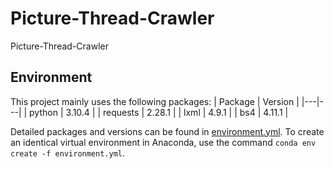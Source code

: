 # Picture-Thread-Crawler
 Picture-Thread-Crawler

## Environment

This project mainly uses the following packages:
| Package | Version |
|---|---|
| python | 3.10.4 |
| requests | 2.28.1 |
| lxml | 4.9.1 |
| bs4 | 4.11.1 |

Detailed packages and versions can be found in [environment.yml](environment.yml). To create an identical virtual environment in Anaconda, use the command `conda env create -f environment.yml`.

